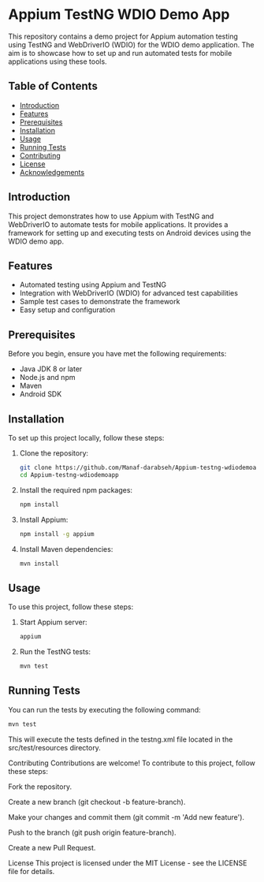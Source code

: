# Appium TestNG WDIO Demo App

This repository contains a demo project for Appium automation testing using TestNG and WebDriverIO (WDIO) for the WDIO demo application. The aim is to showcase how to set up and run automated tests for mobile applications using these tools.

## Table of Contents

- [Introduction](#introduction)
- [Features](#features)
- [Prerequisites](#prerequisites)
- [Installation](#installation)
- [Usage](#usage)
- [Running Tests](#running-tests)
- [Contributing](#contributing)
- [License](#license)
- [Acknowledgements](#acknowledgements)

## Introduction

This project demonstrates how to use Appium with TestNG and WebDriverIO to automate tests for mobile applications. It provides a framework for setting up and executing tests on Android devices using the WDIO demo app.

## Features

- Automated testing using Appium and TestNG
- Integration with WebDriverIO (WDIO) for advanced test capabilities
- Sample test cases to demonstrate the framework
- Easy setup and configuration

## Prerequisites

Before you begin, ensure you have met the following requirements:

- Java JDK 8 or later
- Node.js and npm
- Maven
- Android SDK

## Installation

To set up this project locally, follow these steps:

1. Clone the repository:

    ```bash
    git clone https://github.com/Manaf-darabseh/Appium-testng-wdiodemoapp.git
    cd Appium-testng-wdiodemoapp
    ```

2. Install the required npm packages:

    ```bash
    npm install
    ```

3. Install Appium:

    ```bash
    npm install -g appium
    ```

4. Install Maven dependencies:

    ```bash
    mvn install
    ```

## Usage

To use this project, follow these steps:

1. Start Appium server:

    ```bash
    appium
    ```

2. Run the TestNG tests:

    ```bash
    mvn test
    ```

## Running Tests

You can run the tests by executing the following command:

```bash
mvn test
```
This will execute the tests defined in the testng.xml file located in the src/test/resources directory.

Contributing
Contributions are welcome! To contribute to this project, follow these steps:

Fork the repository.

Create a new branch (git checkout -b feature-branch).

Make your changes and commit them (git commit -m 'Add new feature').

Push to the branch (git push origin feature-branch).

Create a new Pull Request.

License
This project is licensed under the MIT License - see the LICENSE file for details.
